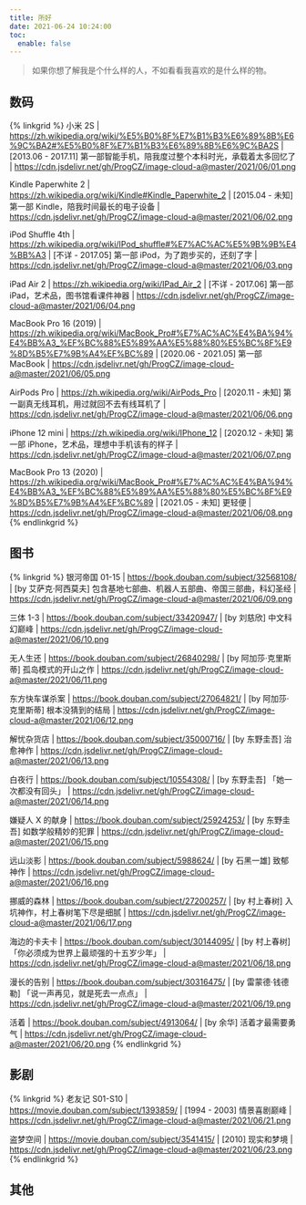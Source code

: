 ```yaml
---
title: 所好
date: 2021-06-24 10:24:00
toc:
  enable: false
---
```


> 如果你想了解我是个什么样的人，不如看看我喜欢的是什么样的物。

## 数码

{% linkgrid %}
小米 2S | https://zh.wikipedia.org/wiki/%E5%B0%8F%E7%B1%B3%E6%89%8B%E6%9C%BA2#%E5%B0%8F%E7%B1%B3%E6%89%8B%E6%9C%BA2S | [2013.06 - 2017.11] 第一部智能手机，陪我度过整个本科时光，承载着太多回忆了 | https://cdn.jsdelivr.net/gh/ProgCZ/image-cloud-a@master/2021/06/01.png

Kindle Paperwhite 2 | https://zh.wikipedia.org/wiki/Kindle#Kindle_Paperwhite_2 | [2015.04 - 未知] 第一部 Kindle，陪我时间最长的电子设备 | https://cdn.jsdelivr.net/gh/ProgCZ/image-cloud-a@master/2021/06/02.png

iPod Shuffle 4th | https://zh.wikipedia.org/wiki/IPod_shuffle#%E7%AC%AC%E5%9B%9B%E4%BB%A3 | [不详 - 2017.05] 第一部 iPod，为了跑步买的，还刻了字 | https://cdn.jsdelivr.net/gh/ProgCZ/image-cloud-a@master/2021/06/03.png

iPad Air 2 | https://zh.wikipedia.org/wiki/IPad_Air_2 | [不详 - 2017.06] 第一部 iPad，艺术品，图书馆看课件神器 | https://cdn.jsdelivr.net/gh/ProgCZ/image-cloud-a@master/2021/06/04.png

MacBook Pro 16 (2019) | https://zh.wikipedia.org/wiki/MacBook_Pro#%E7%AC%AC%E4%BA%94%E4%BB%A3_%EF%BC%88%E5%89%AA%E5%88%80%E5%BC%8F%E9%8D%B5%E7%9B%A4%EF%BC%89 | [2020.06 - 2021.05] 第一部 MacBook | https://cdn.jsdelivr.net/gh/ProgCZ/image-cloud-a@master/2021/06/05.png

AirPods Pro | https://zh.wikipedia.org/wiki/AirPods_Pro | [2020.11 - 未知] 第一副真无线耳机，用过就回不去有线耳机了 | https://cdn.jsdelivr.net/gh/ProgCZ/image-cloud-a@master/2021/06/06.png

iPhone 12 mini | https://zh.wikipedia.org/wiki/IPhone_12 | [2020.12 - 未知] 第一部 iPhone，艺术品，理想中手机该有的样子 | https://cdn.jsdelivr.net/gh/ProgCZ/image-cloud-a@master/2021/06/07.png

MacBook Pro 13 (2020) | https://zh.wikipedia.org/wiki/MacBook_Pro#%E7%AC%AC%E4%BA%94%E4%BB%A3_%EF%BC%88%E5%89%AA%E5%88%80%E5%BC%8F%E9%8D%B5%E7%9B%A4%EF%BC%89 | [2021.05 - 未知] 更轻便 | https://cdn.jsdelivr.net/gh/ProgCZ/image-cloud-a@master/2021/06/08.png
{% endlinkgrid %}

## 图书

{% linkgrid %}
银河帝国 01-15 | https://book.douban.com/subject/32568108/ | [by 艾萨克·阿西莫夫] 包含基地七部曲、机器人五部曲、帝国三部曲，科幻圣经 | https://cdn.jsdelivr.net/gh/ProgCZ/image-cloud-a@master/2021/06/09.png

三体 1-3 | https://book.douban.com/subject/33420947/ | [by 刘慈欣] 中文科幻巅峰 | https://cdn.jsdelivr.net/gh/ProgCZ/image-cloud-a@master/2021/06/10.png

无人生还 | https://book.douban.com/subject/26840298/ | [by 阿加莎·克里斯蒂] 孤岛模式的开山之作 | https://cdn.jsdelivr.net/gh/ProgCZ/image-cloud-a@master/2021/06/11.png

东方快车谋杀案 | https://book.douban.com/subject/27064821/ | [by 阿加莎·克里斯蒂] 根本没猜到的结局 | https://cdn.jsdelivr.net/gh/ProgCZ/image-cloud-a@master/2021/06/12.png

解忧杂货店 | https://book.douban.com/subject/35000716/ | [by 东野圭吾] 治愈神作 | https://cdn.jsdelivr.net/gh/ProgCZ/image-cloud-a@master/2021/06/13.png

白夜行 | https://book.douban.com/subject/10554308/ | [by 东野圭吾] 「她一次都没有回头」 | https://cdn.jsdelivr.net/gh/ProgCZ/image-cloud-a@master/2021/06/14.png

嫌疑人 X 的献身 | https://book.douban.com/subject/25924253/ | [by 东野圭吾] 如数学般精妙的犯罪 | https://cdn.jsdelivr.net/gh/ProgCZ/image-cloud-a@master/2021/06/15.png

远山淡影 | https://book.douban.com/subject/5988624/ | [by 石黑一雄] 致郁神作 | https://cdn.jsdelivr.net/gh/ProgCZ/image-cloud-a@master/2021/06/16.png

挪威的森林 | https://book.douban.com/subject/27200257/ | [by 村上春树] 入坑神作，村上春树笔下尽是细腻 | https://cdn.jsdelivr.net/gh/ProgCZ/image-cloud-a@master/2021/06/17.png

海边的卡夫卡 | https://book.douban.com/subject/30144095/ | [by 村上春树] 「你必须成为世界上最顽强的十五岁少年」 | https://cdn.jsdelivr.net/gh/ProgCZ/image-cloud-a@master/2021/06/18.png

漫长的告别 | https://book.douban.com/subject/30316475/ | [by 雷蒙德·钱德勒] 「说一声再见，就是死去一点点」 | https://cdn.jsdelivr.net/gh/ProgCZ/image-cloud-a@master/2021/06/19.png

活着 | https://book.douban.com/subject/4913064/ | [by 余华] 活着才最需要勇气 | https://cdn.jsdelivr.net/gh/ProgCZ/image-cloud-a@master/2021/06/20.png
{% endlinkgrid %}

## 影剧

{% linkgrid %}
老友记 S01-S10 | https://movie.douban.com/subject/1393859/ | [1994 - 2003] 情景喜剧巅峰 | https://cdn.jsdelivr.net/gh/ProgCZ/image-cloud-a@master/2021/06/21.png

盗梦空间 | https://movie.douban.com/subject/3541415/ | [2010] 现实和梦境 | https://cdn.jsdelivr.net/gh/ProgCZ/image-cloud-a@master/2021/06/23.png
{% endlinkgrid %}

## 其他

